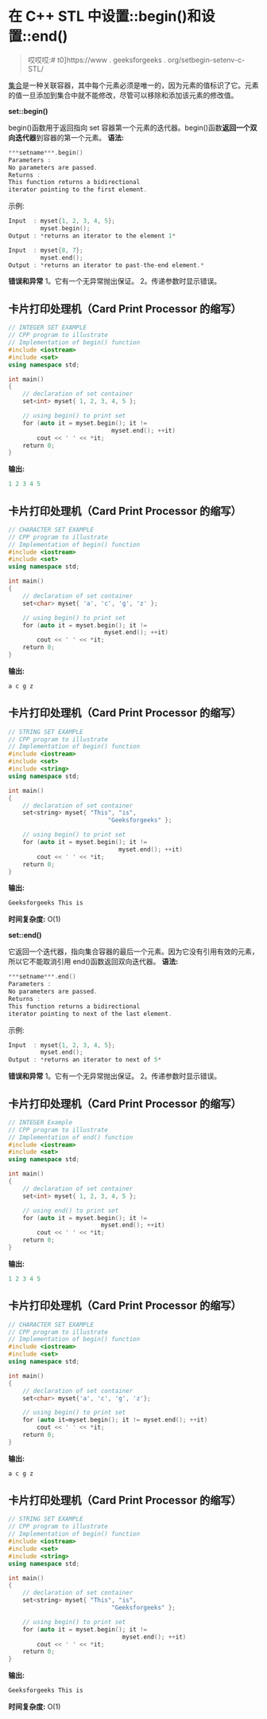 # 在 C++ STL 中设置::begin()和设置::end()

> 哎哎哎:# t0]https://www . geeksforgeeks . org/setbegin-setenv-c-STL/

[集合](https://www.geeksforgeeks.org/set-in-cpp-stl/)是一种关联容器，其中每个元素必须是唯一的，因为元素的值标识了它。元素的值一旦添加到集合中就不能修改，尽管可以移除和添加该元素的修改值。

**set::begin()**

begin()函数用于返回指向 set 容器第一个元素的迭代器。begin()函数**返回一个双向迭代器**到容器的第一个元素。
**语法:**

```cpp
***setname***.begin()
Parameters :
No parameters are passed.
Returns :
This function returns a bidirectional
iterator pointing to the first element.
```

示例:

```cpp
Input  : myset{1, 2, 3, 4, 5};
         myset.begin();
Output : *returns an iterator to the element 1*

Input  : myset{8, 7};
         myset.end();
Output : *returns an iterator to past-the-end element.* 
```

**错误和异常**
1。它有一个无异常抛出保证。
2。传递参数时显示错误。

## 卡片打印处理机（Card Print Processor 的缩写）

```cpp
// INTEGER SET EXAMPLE
// CPP program to illustrate
// Implementation of begin() function
#include <iostream>
#include <set>
using namespace std;

int main()
{
    // declaration of set container
    set<int> myset{ 1, 2, 3, 4, 5 };

    // using begin() to print set
    for (auto it = myset.begin(); it !=
                             myset.end(); ++it)
        cout << ' ' << *it;
    return 0;
}
```

**输出:**

```cpp
1 2 3 4 5
```

## 卡片打印处理机（Card Print Processor 的缩写）

```cpp
// CHARACTER SET EXAMPLE
// CPP program to illustrate
// Implementation of begin() function
#include <iostream>
#include <set>
using namespace std;

int main()
{
    // declaration of set container
    set<char> myset{ 'a', 'c', 'g', 'z' };

    // using begin() to print set
    for (auto it = myset.begin(); it !=
                           myset.end(); ++it)
        cout << ' ' << *it;
    return 0;
}
```

**输出:**

```cpp
a c g z 
```

## 卡片打印处理机（Card Print Processor 的缩写）

```cpp
// STRING SET EXAMPLE
// CPP program to illustrate
// Implementation of begin() function
#include <iostream>
#include <set>
#include <string>
using namespace std;

int main()
{
    // declaration of set container
    set<string> myset{ "This", "is",
                            "Geeksforgeeks" };

    // using begin() to print set
    for (auto it = myset.begin(); it !=
                               myset.end(); ++it)
        cout << ' ' << *it;
    return 0;
}
```

**输出:**

```cpp
Geeksforgeeks This is 
```

**时间复杂度:** O(1)

**set::end()**

它返回一个迭代器，指向集合容器的最后一个元素。因为它没有引用有效的元素，所以它不能取消引用 end()函数返回双向迭代器。
**语法:**

```cpp
***setname***.end()
Parameters :
No parameters are passed.
Returns :
This function returns a bidirectional
iterator pointing to next of the last element.
```

示例:

```cpp
Input  : myset{1, 2, 3, 4, 5};
         myset.end();
Output : *returns an iterator to next of 5*
```

**错误和异常**
1。它有一个无异常抛出保证。
2。传递参数时显示错误。

## 卡片打印处理机（Card Print Processor 的缩写）

```cpp
// INTEGER Example
// CPP program to illustrate
// Implementation of end() function
#include <iostream>
#include <set>
using namespace std;

int main()
{
    // declaration of set container
    set<int> myset{ 1, 2, 3, 4, 5 };

    // using end() to print set
    for (auto it = myset.begin(); it !=
                          myset.end(); ++it)
        cout << ' ' << *it;
    return 0;
}
```

**输出:**

```cpp
1 2 3 4 5
```

## 卡片打印处理机（Card Print Processor 的缩写）

```cpp
// CHARACTER SET EXAMPLE
// CPP program to illustrate
// Implementation of begin() function
#include <iostream>
#include <set>
using namespace std;

int main()
{
    // declaration of set container
    set<char> myset{'a', 'c', 'g', 'z'};

    // using begin() to print set
    for (auto it=myset.begin(); it != myset.end(); ++it)
        cout << ' ' << *it;
    return 0;
}
```

**输出:**

```cpp
a c g z
```

## 卡片打印处理机（Card Print Processor 的缩写）

```cpp
// STRING SET EXAMPLE
// CPP program to illustrate
// Implementation of begin() function
#include <iostream>
#include <set>
#include <string>
using namespace std;

int main()
{
    // declaration of set container
    set<string> myset{ "This", "is",
                             "Geeksforgeeks" };

    // using begin() to print set
    for (auto it = myset.begin(); it !=
                                myset.end(); ++it)
        cout << ' ' << *it;
    return 0;
}
```

**输出:**

```cpp
Geeksforgeeks This is 
```

**时间复杂度:** O(1)